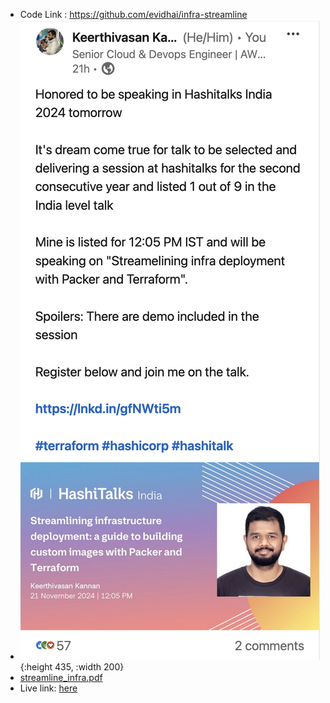 - Code Link : https://github.com/evidhai/infra-streamline
- ![image.png](../assets/image_1732166772272_0.png){:height 435, :width 200}
- [streamline_infra.pdf](file://./assets/streamline_infra_1732212362171_0.pdf)
- Live link: [here](https://www.youtube.com/live/TL4QNrDsXRM?si=zGCv-Q1EqWljNLm4&t=7284)